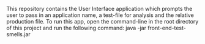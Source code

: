 This repository contains the User Interface application which prompts the user to pass in an application name, a test-file for analysis and the relative production file.
To run this app, open the command-line in the root directory of this project and run the following command:
java -jar front-end-test-smells.jar